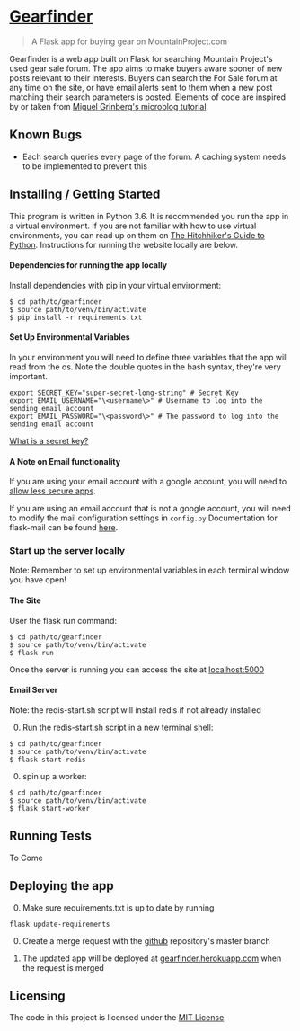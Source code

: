 # [Gearfinder](https://github.com/james-willis/gearfinder)
> A Flask app for buying gear on MountainProject.com

Gearfinder is a web app built on Flask for searching Mountain Project's used gear sale forum. The app aims to make 
buyers aware sooner of new posts relevant to their interests. Buyers can search the For Sale forum at any time on the 
site, or have email alerts sent to them when a new post matching their search parameters is posted. Elements of code are
inspired by or taken from [Miguel Grinberg's microblog tutorial](https://github.com/miguelgrinberg/microblog).

## Known Bugs

* Each search queries every page of the forum. A caching system needs to be implemented to prevent this

## Installing / Getting Started
This program is written in Python 3.6. It is recommended you run the app in a virtual environment. If you are not
familiar with how to use virtual environments, you can read up on them on 
[The Hitchhiker's Guide to Python](http://docs.python-guide.org/en/latest/dev/virtualenvs/). Instructions for running
the website locally are below.

#### Dependencies for running the app locally
Install dependencies with pip in your virtual environment:
```shell
$ cd path/to/gearfinder
$ source path/to/venv/bin/activate
$ pip install -r requirements.txt
```
#### Set Up Environmental Variables
In your environment you will need to define three variables that the app will read from the os. Note the double quotes in the bash syntax, they're very important.

```shell
export SECRET_KEY="super-secret-long-string" # Secret Key
export EMAIL_USERNAME="\<username\>" # Username to log into the sending email account
export EMAIL_PASSWORD="\<password\>" # The password to log into the sending email account
```

[What is a secret key?](http://stackoverflow.com/questions/22463939/demystify-flask-app-secret-key)
#### A Note on Email functionality
If you are using your email account with a google account, you will need to
[allow less secure apps](https://support.google.com/accounts/answer/6010255?hl=en).

If you are using an email account that is not a google account, you will need to modify the mail configuration settings
in ```config.py``` Documentation for flask-mail can be found [here](https://pythonhosted.org/Flask-Mail/).

### Start up the server locally
Note: Remember to set up environmental variables in each terminal window you have open!

#### The Site
 User the flask run command:
```shell
$ cd path/to/gearfinder
$ source path/to/venv/bin/activate
$ flask run
```

Once the server is running you can access the site at [localhost:5000](localhost:5000)

#### Email Server
Note: the redis-start.sh script will install redis if not already installed

0. Run the redis-start.sh script in a new terminal shell:
```shell
$ cd path/to/gearfinder
$ source path/to/venv/bin/activate
$ flask start-redis
```
0. spin up a worker:
```shell
$ cd path/to/gearfinder
$ source path/to/venv/bin/activate
$ flask start-worker
```

## Running Tests
To Come

## Deploying the app
0. Make sure requirements.txt is up to date by running 
```
flask update-requirements
```

0. Create a merge request with the [github](https://github.com/james-willis/gearfinder) repository's master branch

0. The updated app will be deployed at [gearfinder.herokuapp.com](https://gearfinder.herokuapp.com) when the request is merged

## Licensing
The code in this project is licensed under the [MIT License](https://opensource.org/licenses/MIT)
